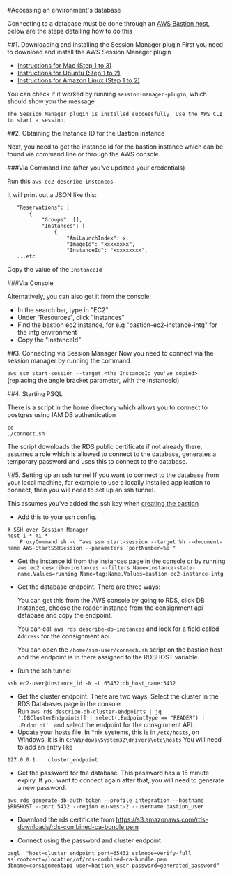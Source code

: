 #Accessing an environment's database

Connecting to a database must be done through an [AWS Bastion host](./applying-or-destroying-a-bastion-host.md), below are the steps detailing how to do this

##1. Downloading and installing the Session Manager plugin
First you need to download and install the AWS Session Manager plugin

   * [Instructions for Mac (Step 1 to 3)](https://docs.aws.amazon.com/systems-manager/latest/userguide/session-manager-working-with-install-plugin.html#install-plugin-macos)
   * [Instructions for Ubuntu (Step 1 to 2)](https://docs.aws.amazon.com/systems-manager/latest/userguide/session-manager-working-with-install-plugin.html#install-plugin-debian)
   * [Instructions for Amazon Linux (Step 1 to 2)](https://docs.aws.amazon.com/systems-manager/latest/userguide/session-manager-working-with-install-plugin.html#install-plugin-linux)

You can check if it worked by running `session-manager-plugin`, which should show you the message

`The Session Manager plugin is installed successfully. Use the AWS CLI to start a session.`

##2. Obtaining the Instance ID for the Bastion instance

Next, you need to get the instance id for the bastion instance which can be found via command line or through the AWS console.

###Via Command line (after you've updated your credentials)

   Run this `aws ec2 describe-instances`

   It will print out a JSON like this:

       "Reservations": [
           {
               "Groups": [],
               "Instances": [
                   {
                       "AmiLaunchIndex": x,
                       "ImageId": "xxxxxxxx",
                       "InstanceId": "xxxxxxxxx",
       ...etc

Copy the value of the `InstanceId`

###Via Console

Alternatively, you can also get it from the console:

- In the search bar, type in "EC2" 
- Under "Resources", click "Instances"
- Find the bastion ec2 instance, for e.g "bastion-ec2-instance-intg" for the intg environment
- Copy the "InstanceId"

##3. Connecting via Session Manager
Now you need to connect via the session manager by running the command

   `aws ssm start-session --target <the InstanceId you've copied>`
   (replacing the angle bracket parameter, with the InstanceId)

##4. Starting PSQL

There is a script in the home directory which allows you to connect to postgres using IAM DB authentication
```
cd
./connect.sh
```

The script downloads the RDS public certificate if not already there, assumes a role which is allowed to connect to the database, generates a temporary password and uses this to connect to the database. 

##5. Setting up an ssh tunnel
If you want to connect to the database from your local machine, for example to use a locally installed application to connect, then you will need to set up an ssh tunnel.

This assumes you've added the ssh key when [creating the bastion](./applying-or-destroying-a-bastion-host.md#applying-a-bastion-host)

* Add this to your ssh config.
```
# SSH over Session Manager
host i-* mi-*
    ProxyCommand sh -c "aws ssm start-session --target %h --document-name AWS-StartSSHSession --parameters 'portNumber=%p'"
```
* Get the instance id from the instances page in the console or by running
  `aws ec2 describe-instances --filters Name=instance-state-name,Values=running Name=tag:Name,Values=bastion-ec2-instance-intg`

* Get the database endpoint. There are three ways:

  You can get this from the AWS console by going to RDS, click DB Instances, choose the reader instance from the consignment api database and copy the endpoint.

  You can call `aws rds describe-db-instances` and look for a field called `Address` for the consignment api.

  You can open the `/home/ssm-user/connech.sh` script on the bastion host and the endpoint is in there assigned to the RDSHOST variable.
* Run the ssh tunnel

`ssh ec2-user@instance_id -N -L 65432:db_host_name:5432`

* Get the cluster endpoint. There are two ways:
  Select the cluster in the RDS Databases page in the console  
  Run `aws rds describe-db-cluster-endpoints | jq '.DBClusterEndpoints[] | select(.EndpointType == "READER") | .Endpoint'
  ` and select the endpoint for the consginment API.
* Update your hosts file. In *nix systems, this is in `/etc/hosts`, on Windows, it is in `C:\Windows\System32\drivers\etc\hosts` You will need to add an entry like

`127.0.0.1    cluster_endpoint `
* Get the password for the database. This password has a 15 minute expiry. If you want to connect again after that, you will need to generate a new password.

`aws rds generate-db-auth-token --profile integration --hostname $RDSHOST --port 5432 --region eu-west-2 --username bastion_user`

* Download the rds certificate from https://s3.amazonaws.com/rds-downloads/rds-combined-ca-bundle.pem

* Connect using the password and cluster endpoint

`psql  "host=cluster_endpoint port=65432 sslmode=verify-full sslrootcert=/location/of/rds-combined-ca-bundle.pem dbname=consignmentapi user=bastion_user password=generated_password"`
